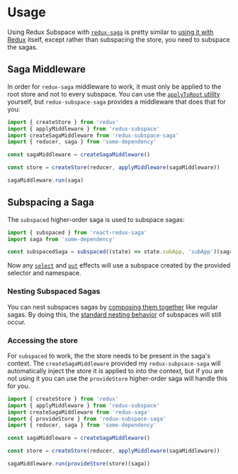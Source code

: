 # Usage

Using Redux Subspace with [`redux-saga`](https://redux-saga.js.org/) is pretty similar to [using it with Redux](/docs/basics/CreatingSubspaces.md) itself, except rather than subspacing the store, you need to subspace the sagas.

## Saga Middleware

In order for `redux-saga` middleware to work, it must only be applied to the root store and not to every subspace.  You can use the [`applyToRoot` utility](/docs/advanced/middleware/README.md#applyToRoot) yourself, but `redux-subspace-saga` provides a middleware that does that for you:

```javascript
import { createStore } from 'redux'
import { applyMiddleware } from 'redux-subspace'
import createSagaMiddleware from 'redux-subspace-saga'
import { reducer, saga } from 'some-dependency'

const sagaMiddleware = createSagaMiddleware()

const store = createStore(reducer, applyMiddleware(sagaMiddleware))

sagaMiddleware.run(saga)
```

## Subspacing a Saga

The `subspaced` higher-order saga is used to subspace sagas:

```javascript
import { subspaced } from 'react-redux-saga'
import saga from 'some-dependency'

const subspacedSaga = subspaced((state) => state.subApp, 'subApp')(saga)
```

Now any [`select`](https://redux-saga.js.org/docs/api/#selectselector-args) and [`put`](https://redux-saga.js.org/docs/api/#putaction) effects will use a subspace created by the provided selector and namespace.

### Nesting Subspaced Sagas

You can nest subspaces sagas by [composing them together](https://redux-saga.js.org/docs/advanced/ComposingSagas.html) like regular sagas. By doing this, the [standard nesting behavior](/docs/advanced/NestingSubspaces.md) of subspaces will still occur.

### Accessing the store

For `subspaced` to work, the the store needs to be present in the saga's context. The `createSagaMiddleware` provided my `redux-subpsace-saga` will automatically inject the store it is applied to into the context, but if you are not using it you can use the `provideStore` higher-order saga will handle this for you.

```javascript
import { createStore } from 'redux'
import { applyMiddleware } from 'redux-subspace'
import createSagaMiddleware from 'redux-saga'
import { provideStore } from 'redux-subspace-saga'
import { reducer, saga } from 'some-dependency'

const sagaMiddleware = createSagaMiddleware()

const store = createStore(reducer, applyMiddleware(sagaMiddleware))

sagaMiddleware.run(provideStore(store)(saga))
```
